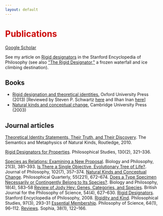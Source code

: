```yaml
---
layout: default
---
```


<h1 style="color: #cc0000;">Publications</h1>
<a href="https://scholar.google.com/citations?user=MJBagbcAAAAJ&hl=en">Google Scholar</a>

See my article on <a href="https://plato.stanford.edu/entries/rigid-designators/">Rigid designators</a> in the Stanford Encyclopedia of Philosophy
(see also <a href="https://www.youtube.com/watch?v=T5SoakDeVeQ">"The Rigid Designator,"</a> a frozen waterfall and ice climbing destination).

## Books
- <a href="https://academic.oup.com/book/12203">Rigid designation and theoretical identities.</a> Oxford University Press (2013) [Reviewed by Steven P. Schwartz <a href="https://ndpr.nd.edu/reviews/rigid-designation-and-theoretical-identities/">here</a> and Ilhan Inan <a href="https://philarchive.org/archive/INARDA">here</a>]
- <a href="https://www.cambridge.org/core/books/natural-kinds-and-conceptual-change/3D4C4384542F3BD43483298699628E6C">Natural kinds and conceptual change.</a> Cambridge University Press (2003)

## Journal articles

<a href="https://digitalcommons.hope.edu/faculty_publications/163/">Theoretical Identity Statements, Their Truth, and Their Discovery</a>. The Semantics and Metaphysics of Natural Kinds, Routledge, 2010.

<a href="https://philpapers.org/rec/LAPRDF">Rigid Designators for Properties</a>. Philosophical Studies, 130(2), 321–336.

<a href="https://philpapers.org/rec/LAPSAR">Species as Relations: Examining a New Proposal</a>. Biology and Philosophy, 21(3), 381–393.
<a href="https://philpapers.org/rec/LAPITR">Is There a Single Objective, Evolutionary Tree of Life?</a>. Journal of Philosophy, 102(7), 357–374.
<a href="https://philpapers.org/rec/LAPNKA-5">Natural Kinds and Conceptual Change</a>. Philosophical Quarterly, 55(221), 672–674.
<a href="https://philpapers.org/rec/LAPDST">Does a Type Specimen Necessarily or Contingently Belong to Its Species?</a>. Biology and Philosophy, 18(4), 583–58
<a href="https://philpapers.org/rec/LAPROJ">Review of Jody Hey: Genes, Categories, and Species</a>. British Journal for the Philosophy of Science, 54(4), 627–630.
<a href="https://philpapers.org/rec/LAPRD">Rigid Designators</a>. Stanford Encyclopedia of Philosophy, 2008.
<a href="https://philpapers.org/rec/LAPRAK">Rigidity and Kind</a>. Philosophical Studies, 97(3), 293–31
<a href="https://philpapers.org/rec/LAPEM">Essential Membership</a>. Philosophy of Science, 64(1), 96–112.
<a href="https://philpapers.org/rec/LAPREV">Reviews</a>. Sophia, 38(1), 122–166.

